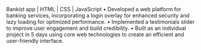 Bankist app | HTML | CSS | JavaScript
• Developed a web platform for banking services, incorporating a login overlay for enhanced security and lazy loading for optimized performance.
• Implemented a testimonials slider to improve user engagement and build credibility.
• Built as an individual project in 5 days using core web technologies to create an efficient and user-friendly interface.
